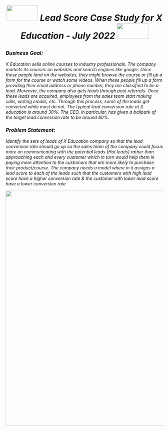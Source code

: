 #  <b><i><p align="center"><img src="https://user-images.githubusercontent.com/102786084/164955520-d88b1402-7b4f-4cf6-b941-a82e528ff66b.png" width="100" height="50" left="0">   Lead Score Case Study for X Education - July 2022  <img src="https://user-images.githubusercontent.com/102786084/164955542-46064661-8aed-4d35-a3d4-6dcfb2a157db.png" width="100" height="50"></p></i></b>

### _Business Goal:_
_X Education sells online courses to industry professionals. The company markets its courses on websites and search engines like google.  Once these people land on the websites, they might browse the course or fill up a form for the course or watch some videos. When these people fill up a form providing their email address or phone number, they are classified to be a lead. Moreover, the company also gets leads through past referrals. Once these leads are acquired, employees from
the sales team start making calls, writing emails, etc. Through this process, some of the leads get converted while most do not. The typical lead conversion rate at X education is around 30%. The CEO, in particular, has given a ballpark of the target lead conversion rate to be around 80%._



### _Problem Statement:_
_Identify the sets of leads of X Education company so that the lead conversion rate should go up so the sales team of the company could focus more on communicating with the potential leads (Hot leads) rather than approaching each and every customer which in turn would help them in paying more attention to the
customers that are more likely to purchase their product/course. The company needs a model where in it assigns a lead score to each of the leads such that the customers with high lead score have a higher conversion rate & the customer with lower lead score have a lower conversion rate_


<p align="center"><img src="https://user-images.githubusercontent.com/102786084/182737997-2d48fbfc-8113-4e6a-8266-abc9b5cc1998.png" width="1000" height="750" left="0">

